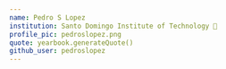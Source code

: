 ```yaml
---
name: Pedro S Lopez
institution: Santo Domingo Institute of Technology 🚩
profile_pic: pedroslopez.png
quote: yearbook.generateQuote()
github_user: pedroslopez
---
```

